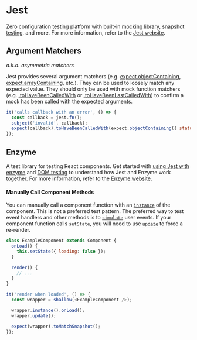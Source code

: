 # Jest

Zero configuration testing platform with built-in [mocking library](http://facebook.github.io/jest/docs/en/mock-functions.html), [snapshot testing](http://facebook.github.io/jest/docs/en/snapshot-testing.html#content), and more.  For more information, refer to the [Jest website](http://facebook.github.io/jest).

## Argument Matchers

_a.k.a. asymmetric matchers_

Jest provides several argument matchers (e.g.  [expect.objectContaining](https://facebook.github.io/jest/docs/en/expect.html#expectobjectcontainingobject), [expect.arrayContaining](https://facebook.github.io/jest/docs/en/expect.html#expectarraycontainingarray), etc.).  They can be used to loosely match any expected value.  They should only be used with mock function matchers (e.g. [.toHaveBeenCalledWith](https://facebook.github.io/jest/docs/en/expect.html#tohavebeencalledwitharg1-arg2-) or [.toHaveBeenLastCalledWith](https://facebook.github.io/jest/docs/en/expect.html#tohavebeenlastcalledwitharg1-arg2-)) to confirm a mock has been called with the expected arguments.

```js
it('calls callback with an error', () => {
  const callback = jest.fn();
  subject('invalid', callback);
  expect(callback).toHaveBeenCalledWith(expect.objectContaining({ status: 'error' }));
});
```

## Enzyme

A test library for testing React components.  Get started with [using Jest with enzyme](http://airbnb.io/enzyme/docs/guides/jest.html#using-jest-with-enzyme) and [DOM testing](http://facebook.github.io/jest/docs/en/tutorial-react.html#dom-testing) to understand how Jest and Enzyme work together.  For more information, refer to the [Enzyme website](http://airbnb.io/enzyme).

#### Manually Call Component Methods

You can manually call a component function with an [`instance`](http://airbnb.io/enzyme/docs/api/ReactWrapper/instance.html) of the component.  This is not a preferred test pattern.  The preferred way to test event handlers and other methods is to [`simulate`](http://airbnb.io/enzyme/docs/api/ShallowWrapper/simulate.html) user events.  If your component function calls `setState`, you will need to use [`update`](http://airbnb.io/enzyme/docs/api/ShallowWrapper/update.html) to force a re-render.

```js
class ExampleComponent extends Component {
  onLoad() {
    this.setState({ loading: false });
  }

  render() {
    // ...
  }
}
```

```js
it('render when loaded', () => {
  const wrapper = shallow(<ExampleComponent />);

  wrapper.instance().onLoad();
  wrapper.update();

  expect(wrapper).toMatchSnapshot();
});
```
